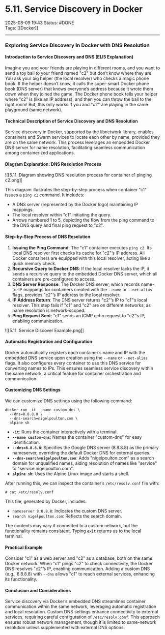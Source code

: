# 5.11. Service Discovery in Docker

2025-08-09 19:43
Status: #DONE  
Tags: [[Docker]]

---
### Exploring Service Discovery in Docker with DNS Resolution

#### Introduction to Service Discovery and DNS (ELI5 Explanation)

Imagine you and your friends are playing in different rooms, and you want to send a toy ball to your friend named "c2" but don’t know where they are. You ask your big helper (the local resolver) who checks a magic phone book. If the helper doesn’t know, it calls the super-smart Docker phone book (DNS server) that knows everyone’s address because it wrote them down when they joined the game. The Docker phone book tells your helper where "c2" is (like an IP address), and then you can throw the ball to the right room! But, this only works if you and "c2" are playing in the same playground (same network).

#### Technical Description of Service Discovery and DNS Resolution

Service discovery in Docker, supported by the libnetwork library, enables containers and Swarm services to locate each other by name, provided they are on the same network. This process leverages an embedded Docker DNS server for name resolution, facilitating seamless communication among containerized applications.

#### Diagram Explanation: DNS Resolution Process

![[5.11. Diagram showing DNS resolution process for container c1 pinging c2.png]]

This diagram illustrates the step-by-step process when container "c1" issues a `ping c2` command. It includes:
- A DNS server (represented by the Docker logo) maintaining IP mappings.
- The local resolver within "c1" initiating the query.
- Arrows numbered 1 to 5, depicting the flow from the ping command to the DNS query and final ping request to "c2".

#### Step-by-Step Process of DNS Resolution

1. **Issuing the Ping Command**: The "c1" container executes `ping c2`. Its local DNS resolver first checks its cache for "c2"’s IP address. All Docker containers are equipped with this local resolver, acting like a quick memory check.
2. **Recursive Query to Docker DNS**: If the local resolver lacks the IP, it sends a recursive query to the embedded Docker DNS server, which all containers are pre-configured to access.
3. **DNS Server Response**: The Docker DNS server, which records name-to-IP mappings for containers created with the `--name` or `--net-alias` flags, provides "c2"’s IP address to the local resolver.
4. **IP Address Return**: The DNS server returns "c2"’s IP to "c1"’s local resolver. This step fails if "c1" and "c2" are on different networks, as name resolution is network-scoped.
5. **Ping Request Sent**: "c1" sends an ICMP echo request to "c2"’s IP, enabling communication.

![[5.11. Service Discover Example.png]]

#### Automatic Registration and Configuration

Docker automatically registers each container’s name and IP with the embedded DNS service upon creation using the `--name` or `--net-alias` flags. It also configures every container to use this DNS service for converting names to IPs. This ensures seamless service discovery within the same network, a critical feature for container orchestration and communication.

#### Customizing DNS Settings

We can customize DNS settings using the following command:

```
docker run -it --name custom-dns \
  --dns=8.8.8.8 \
  --dns-search=nigelpoulton.com \
  alpine sh
```

- **`-it`**: Runs the container interactively with a terminal.
- **`--name custom-dns`**: Names the container "custom-dns" for easy identification.
- **`--dns=8.8.8.8`**: Specifies the Google DNS server (8.8.8.8) as the primary nameserver, overriding the default Docker DNS for external queries.
- **`--dns-search=nigelpoulton.com`**: Adds "nigelpoulton.com" as a search domain for unqualified names, aiding resolution of names like "service" to "service.nigelpoulton.com".
- **`alpine sh`**: Uses the Alpine Linux image and starts a shell.

After running this, we can inspect the container’s `/etc/resolv.conf` file with:

```
# cat /etc/resolv.conf
```

This file, generated by Docker, includes:
- `nameserver 8.8.8.8`: Indicates the custom DNS server.
- `search nigelpoulton.com`: Reflects the search domain.

The contents may vary if connected to a custom network, but the functionality remains consistent. Typing `exit` returns us to the local terminal.

#### Practical Example

Consider "c1" as a web server and "c2" as a database, both on the same Docker network. When "c1" pings "c2" to check connectivity, the Docker DNS resolves "c2"’s IP, enabling communication. Adding a custom DNS (e.g., 8.8.8.8) with `--dns` allows "c1" to reach external services, enhancing its functionality.

#### Conclusion and Considerations

Service discovery via Docker’s embedded DNS streamlines container communication within the same network, leveraging automatic registration and local resolution. Custom DNS settings enhance connectivity to external services, requiring careful configuration of `/etc/resolv.conf`. This approach ensures robust network management, though it is limited to same-network resolution unless supplemented with external DNS options.